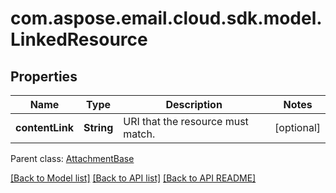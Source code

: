 
# com.aspose.email.cloud.sdk.model.LinkedResource

## Properties
Name | Type | Description | Notes
------------ | ------------- | ------------- | -------------
**contentLink** | **String** | URI that the resource must match.              |  [optional]

 Parent class: [AttachmentBase](AttachmentBase.md)
    
    


[[Back to Model list]](README.md#documentation-for-models) [[Back to API list]](README.md#documentation-for-api-endpoints) [[Back to API README]](README.md)

